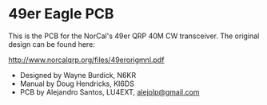 49er Eagle PCB
==============

This is the PCB for the NorCal's 49er QRP 40M CW transceiver. The original design can be found here:

  http://www.norcalqrp.org/files/49erorigmnl.pdf

  - Designed by Wayne Burdick, N6KR
  - Manual by Doug Hendricks, KI6DS
  - PCB by Alejandro Santos, LU4EXT, alejolp@gmail.com

